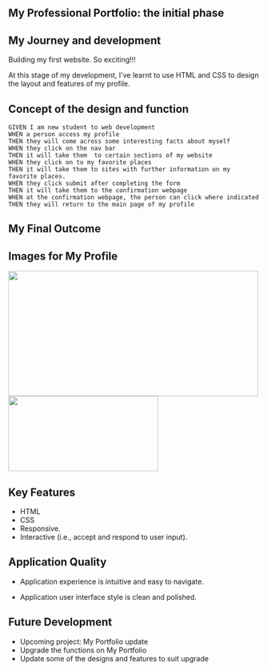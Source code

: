 ## My Professional Portfolio: the initial phase

## My Journey and development

Building my first website. So exciting!!!

At this stage of my development, I've learnt to use HTML and CSS to design the layout and features of my profile.

## Concept of the design and function

```
GIVEN I am new student to web development
WHEN a person access my profile
THEN they will come across some interesting facts about myself
WHEN they click on the nav bar
THEN it will take them  to certain sections of my website
WHEN they click on to my favorite places
THEN it will take them to sites with further information on my favorite places. 
WHEN they click submit after completing the form
THEN it will take them to the confirmation webpage
WHEN at the confirmation webpage, the person can click where indicated 
THEN they will return to the main page of my profile
```

## My Final Outcome


## Images for My Profile 

<image src="https://user-images.githubusercontent.com/94832331/160284838-85ad3728-45a1-43c2-b738-a0e841225d75.png" width=500 height=250> 
  
  <image src="https://user-images.githubusercontent.com/94832331/159479478-a3637ec2-d2c4-4ffb-b0cd-fb7f1db4c78d.png" width=300 height=150>






## Key Features

* HTML
* CSS
* Responsive.
* Interactive (i.e., accept and respond to user input).
  

## Application Quality

* Application experience is intuitive and easy to navigate.

* Application user interface style is clean and polished.
  


## Future Development

- Upcoming project: My Portfolio update
- Upgrade the functions on My Portfolio
- Update some of the designs and features to suit upgrade
